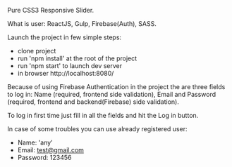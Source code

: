 Pure CSS3 Responsive Slider.

What is user: ReactJS, Gulp, Firebase(Auth), SASS.

Launch the project in few simple steps:

- clone project
- run 'npm install' at the root of the project
- run 'npm start' to launch dev server
- in browser http://localhost:8080/

Because of using Firebase Authentication in the project the are three fields to log in: Name (required, frontend side validation), Email and Password (required, frontend and backend(Firebase) side validation).

To log in first time just fill in all the fields and hit the Log in button.

In case of some troubles you can use already registered user: 
- Name: 'any'
- Email: test@gmail.com
- Password: 123456
